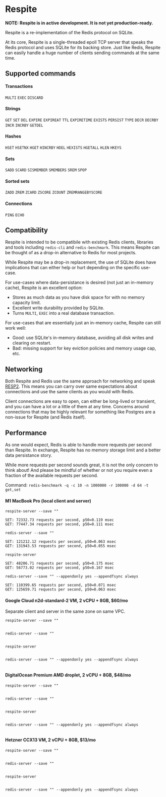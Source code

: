 # Respite

**NOTE: Respite is in active development. It is not yet production-ready.**

Respite is a re-implementation of the Redis protocol on SQLite.

At its core, Respite is a single-threaded epoll TCP server that speaks the Redis protocol and uses SQLite for its backing store. Just like Redis, Respite can easily handle a huge number of clients sending commands at the same time.

## Supported commands

#### Transactions

`MULTI`
`EXEC`
`DISCARD`

#### Strings

`GET`
`SET`
`DEL`
`EXPIRE`
`EXPIREAT`
`TTL`
`EXPIRETIME`
`EXISTS`
`PERSIST`
`TYPE`
`DECR`
`DECRBY`
`INCR`
`INCRBY`
`GETDEL`

#### Hashes

`HSET`
`HSETNX`
`HGET`
`HINCRBY`
`HDEL`
`HEXISTS`
`HGETALL`
`HLEN`
`HKEYS`

#### Sets

`SADD`
`SCARD`
`SISMEMBER`
`SMEMBERS`
`SREM`
`SPOP`

#### Sorted sets

`ZADD`
`ZREM`
`ZCARD`
`ZSCORE`
`ZCOUNT`
`ZREMRANGEBYSCORE`

#### Connections

`PING`
`ECHO`

## Compatibility

Respite is intended to be compatibile with existing Redis clients, libraries and tools including `redis-cli` and `redis-benchmark`. This means Respite can be thought of as a drop-in alternative to Redis for most projects.

While Respite may be a drop-in replacement, the use of SQLite does have implications that can either help or hurt depending on the specific use-case.

For use-cases where data-persistance is desired (not just an in-memory cache), Respite is an excellent option:
* Stores as much data as you have disk space for with no memory capacity limit.
* Excellent write durability provided by SQLite.
* Turns `MULTI`, `EXEC` into a real database transaction.

For use-cases that are essentially just an in-memory cache, Respite can still work well:
* Good: use SQLite's in-memory database, avoiding all disk writes and clearing on restart.
* Bad: missing support for key eviction policies and memory usage cap, etc.

## Networking

Both Respite and Redis use the same approach for networking and speak [RESP2](https://redis.io/docs/latest/develop/reference/protocol-spec/). This means you can carry over same expectations about connections and use the same clients as you would with Redis.

Client connections are easy to open, can either be long-lived or transient, and you can have a lot or a little of them at any time. Concerns around connections that may be highly relevant for something like Postgres are a non-issue for Respite (and Redis itself).

## Performance

As one would expect, Redis is able to handle more requests per second than Respite. In exchange, Respite has no memory storage limit and a better data persistance story.

While more requests per second sounds great, it is not the only concern to think about! And please be mindful of whether or not you require even a fraction of the available requests per second.

Command: `redis-benchmark -q -c 10 -n 1000000 -r 100000 -d 64 -t get,set`

#### M1 MacBook Pro (local client and server)

`respite-server --save ""`

```
SET: 72332.73 requests per second, p50=0.119 msec
GET: 77447.34 requests per second, p50=0.111 msec
```

`redis-server --save ""`

```
SET: 121212.12 requests per second, p50=0.063 msec
GET: 131943.53 requests per second, p50=0.055 msec
```

`respite-server`

```
SET: 48206.71 requests per second, p50=0.175 msec
GET: 56773.02 requests per second, p50=0.167 msec
```

`redis-server --save "" --appendonly yes --appendfsync always`

```
SET: 110399.65 requests per second, p50=0.071 msec
GET: 125659.71 requests per second, p50=0.063 msec
```

#### Google Cloud n2d-standard-2 VM, 2 vCPU + 8GB, $60/mo

Separate client and server in the same zone on same VPC.

`respite-server --save ""`

```
```

`redis-server --save ""`

```
```

`respite-server`

```
```

`redis-server --save "" --appendonly yes --appendfsync always`

```
```

#### DigitalOcean Premium AMD droplet, 2 vCPU + 8GB, $48/mo

`respite-server --save ""`

```
```

`redis-server --save ""`

```
```

`respite-server`

```
```

`redis-server --save "" --appendonly yes --appendfsync always`

```
```

#### Hetzner CCX13 VM, 2 vCPU + 8GB, $13/mo

`respite-server --save ""`

```
```

`redis-server --save ""`

```
```

`respite-server`

```
```

`redis-server --save "" --appendonly yes --appendfsync always`

```
```
